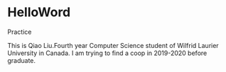 # HelloWord
Practice

This is Qiao Liu.Fourth year Computer Science student of Wilfrid Laurier University in Canada.
I am trying to find a coop in 2019-2020 before graduate.
